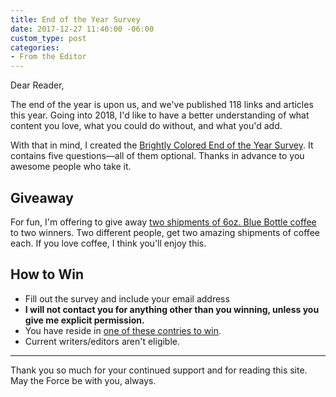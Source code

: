 ```yaml
---
title: End of the Year Survey
date: 2017-12-27 11:40:00 -06:00
custom_type: post
categories:
- From the Editor
---
```


Dear Reader,

The end of the year is upon us, and we've published 118 links and articles this year. Going into 2018, I'd like to have a better understanding of what content you love, what you could do without, and what you'd add.

With that in mind, I created the [Brightly Colored End of the Year Survey](https://goo.gl/forms/vePiRHriJRM2AlA22). It contains five questions—all of them optional. Thanks in advance to you awesome people who take it.

## Giveaway

For fun, I'm offering to give away [two shipments of 6oz. Blue Bottle coffee](https://bluebottlecoffee.com/at-home/gift) to two winners. Two different people, get two amazing shipments of coffee each. If you love coffee, I think you'll enjoy this.

## How to Win

- Fill out the survey and include your email address
- **I will not contact you for anything other than you winning, unless you give me explicit permission.**
- You have reside in [one of these contries to win](https://bluebottlecoffee.com/help/do-you-ship-to-my-country).
- Current writers/editors aren't eligible.

---

Thank you so much for your continued support and for reading this site. May the Force be with you, always.
